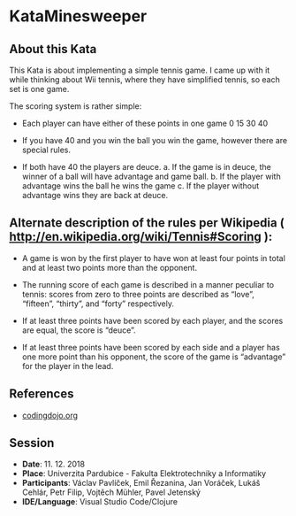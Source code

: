 # KataMinesweeper

## About this Kata
This Kata is about implementing a simple tennis game. I came up with it while thinking about Wii tennis, where they have simplified tennis, so each set is one game.

The scoring system is rather simple:

- Each player can have either of these points in one game 0 15 30 40

- If you have 40 and you win the ball you win the game, however there are special rules.

- If both have 40 the players are deuce. a. If the game is in deuce, the winner of a ball will have advantage and game ball. b. If the player with advantage wins the ball he wins the game c. If the player without advantage wins they are back at deuce.

## Alternate description of the rules per Wikipedia ( http://en.wikipedia.org/wiki/Tennis#Scoring ):

- A game is won by the first player to have won at least four points in total and at least two points more than the opponent.

- The running score of each game is described in a manner peculiar to tennis: scores from zero to three points are described as “love”, “fifteen”, “thirty”, and “forty” respectively.

- If at least three points have been scored by each player, and the scores are equal, the score is “deuce”.

- If at least three points have been scored by each side and a player has one more point than his opponent, the score of the game is “advantage” for the player in the lead.

## References

- [codingdojo.org](http://codingdojo.org/kata/Minesweeper/)

## Session

- **Date**: 11. 12. 2018
- **Place**: Univerzita Pardubice - Fakulta Elektrotechniky a Informatiky
- **Participants**: Václav Pavlíček, Emil Řezanina, Jan Voráček, Lukáš Cehlár, Petr Filip, Vojtěch Mühler, Pavel Jetenský
- **IDE/Language**: Visual Studio Code/Clojure